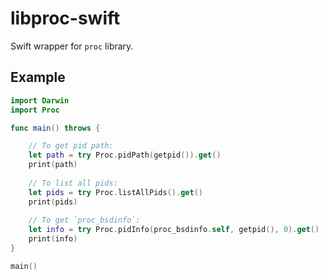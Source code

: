 # libproc-swift

Swift wrapper for `proc` library.

## Example

```swift
import Darwin
import Proc

func main() throws {

    // To get pid path:
    let path = try Proc.pidPath(getpid()).get()
    print(path)
    
    // To list all pids:
    let pids = try Proc.listAllPids().get()
    print(pids)
    
    // To get `proc_bsdinfo`:
    let info = try Proc.pidInfo(proc_bsdinfo.self, getpid(), 0).get()
    print(info)
}

main()
```
